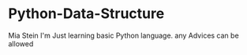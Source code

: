 # Python-Data-Structure
Mia Stein
I'm Just learning basic Python language.
any Advices can be allowed
